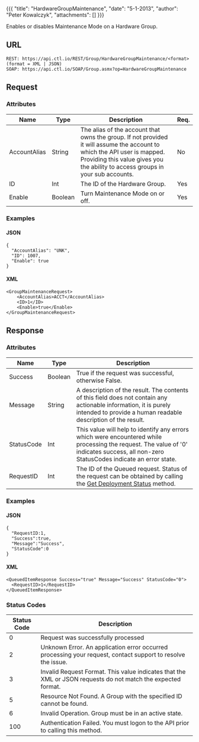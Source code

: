 {{{
  "title": "HardwareGroupMaintenance",
  "date": "5-1-2013",
  "author": "Peter Kowalczyk",
  "attachments": []
}}}

Enables or disables Maintenance Mode on a Hardware Group.

## URL

    REST: https://api.ctl.io/REST/Group/HardwareGroupMaintenance/<format> (format = XML | JSON)
    SOAP: https://api.ctl.io/SOAP/Group.asmx?op=HardwareGroupMaintenance

## Request

### Attributes

| Name | Type | Description | Req. |
| --- | --- | --- | --- |
| AccountAlias | String | The alias of the account that owns the group. If not provided it will assume the account to which the API user is mapped. Providing this value gives you the ability to access groups in your sub accounts. | No |
| ID | Int | The ID of the Hardware Group. | Yes |
| Enable | Boolean | Turn Maintenance Mode on or off. | Yes |

### Examples

#### JSON

    {
      "AccountAlias": "UNK",
      "ID": 1007,
      "Enable": true
    }

#### XML

    <GroupMaintenanceRequest>
        <AccountAlias>ACCT</AccountAlias>
        <ID>1</ID>
        <Enable>true</Enable>
    </GroupMaintenanceRequest>

## Response

### Attributes

| Name | Type | Description |
| --- | --- | --- |
| Success | Boolean | True if the request was successful, otherwise False. |
| Message | String | A description of the result. The contents of this field does not contain any actionable information, it is purely intended to provide a human readable description of the result. |
| StatusCode | Int | This value will help to identify any errors which were encountered while processing the request. The value of '0' indicates success, all non-zero StatusCodes indicate an error state. |
| RequestID | Int | The ID of the Queued request. Status of the request can be obtained by calling the [Get Deployment Status](../Blueprint/get-deployment-status.md) method. |

### Examples

#### JSON

    {
      "RequestID:1,
      "Success":true,
      "Message":"Success",
      "StatusCode":0
    }

#### XML

    <QueuedItemResponse Success="true" Message="Success" StatusCode="0">
      <RequestID>1</RequestID>
    </QueuedItemResponse>

### Status Codes

| Status Code | Description |
| --- | --- |
| 0 | Request was successfully processed |
| 2 | Unknown Error.  An application error occurred processing your request, contact support to resolve the issue. |
| 3 | Invalid Request Format. This value indicates that the XML or JSON requests do not match the expected format. |
| 5 | Resource Not Found.  A Group with the specified ID cannot be found. |
| 6 | Invalid Operation.  Group must be in an active state. |
| 100 | Authentication Failed.  You must logon to the API prior to calling this method. |
